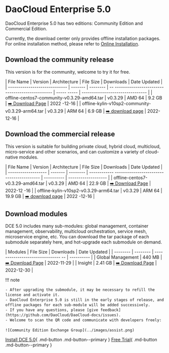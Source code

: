 # DaoCloud Enterprise 5.0

DaoCloud Enterprise 5.0 has two editions: Community Edition and Commercial Edition.

Currently, the download center only provides offline installation packages. For online installation method, please refer to [Online Installation](../install/intro.md).

## Download the community release

This version is for the community, welcome to try it for free.

| File Name | Version | Architecture | File Size | Downloads | Date Updated |
| ----------------------------- | ------- | -------- | -- ----------------------------------------------- | ----- ----- | -------------------------------- |
| offline-centos7-community-v0.3.29-amd64.tar | v0.3.29 | AMD 64 | 9.2 GB | [:arrow_right: Download Page](./free/dce5-installer-v0.3.29.md) | 2022 -12-16 |
| offline-kylin-v10sp2-community-v0.3.29-arm64.tar | v0.3.29 | ARM 64 | 6.9 GB | [:arrow_right: download page](./free/dce5-installer-v0.3.29.md) | 2022-12-16 |

## Download the commercial release

This version is suitable for building private cloud, hybrid cloud, multicloud, micro-service and other scenarios, and can customize a variety of cloud-native modules.

| File Name | Version | Architecture | File Size | Downloads | Date Updated |
| ------------------- | ------- | -------- | ------------ ----------------------------------------- | ---------- | ------------------- |
| offline-centos7-v0.3.29-amd64.tar | v0.3.29 | AMD 64 | 22.9 GB | [:arrow_right: Download Page](./business/dce5-installer-v0.3.29.md) | 2022-12 -16 |
| offline-kylin-v10sp2-v0.3.29-arm64.tar | v0.3.29 | ARM 64 | 19.9 GB | [:arrow_right: download page](./business/dce5-installer-v0.3.29.md) | 2022 -12-16 |

## Download modules

DCE 5.0 includes many sub-modules: global management, container management, observability, multicloud orchestration, service mesh, microservice engine, etc.
You can download the tar package of each submodule separately here, and hot-upgrade each submodule on demand.

| Modules | File Size | Downloads | Date Updated |
| -------- | -------- | ------------------------------- -- | ---------- |
| Global Management | 440 MB | [:arrow_right: Download Page](./modules/ghippo.md) | 2022-11-29 |
| Insight | 2.41 GB | [:arrow_right: Download Page](./modules/insight.md) | 2022-12-30 |

!!! note

    - After upgrading the submodule, it may be necessary to refill the license and activate it.
    - DaoCloud Enterprise 5.0 is still in the early stages of release, and offline packages for each sub-module will be added successively.
    - If you have any questions, please [give feedback](https://github.com/DaoCloud/DaoCloud-docs/issues).
    - Welcome to scan the QR code and communicate with developers freely:
    
    ![Community Edition Exchange Group](../images/assist.png)

[Install DCE 5.0](../install/intro.md){ .md-button .md-button--primary }
[Free Trial](../dce/license0.md){ .md-button .md-button--primary }
